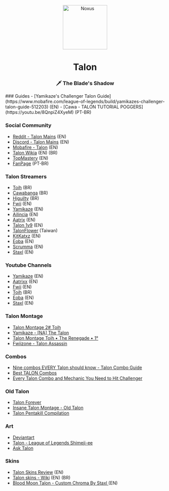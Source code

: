 <p align="center">
<img src="https://a.imagem.app/eJmnY.png" width="140" alt="Noxus">
</p>
<h1 align="center">Talon</h1>
<h3 align="center">🗡️ The Blade's Shadow</h3>
<style>
  .markdown-body>*:first-child {
    display: none !important;
}
  </style>
### Guides
  - [Yamikaze's Challenger Talon Guide](https://www.mobafire.com/league-of-legends/build/yamikazes-challenger-talon-guide-512203) (EN)
  - [Cawa - TALON TUTORIAL POGGERS](https://youtu.be/8QnpiZ4XyeM) (PT-BR)
  
### Social Community
  - [Reddit - Talon Mains](https://www.reddit.com/r/Talonmains/) (EN)
  - [Discord - Talon Mains](https://discordapp.com/invite/talonmains) (EN)
  - [Mobafire - Talon](https://www.mobafire.com/league-of-legends/champion/talon-82) (EN)
  - [Talon Wikia](http://leagueoflegends.wikia.com/wiki/Talon) (EN) (BR)
  - [TopMastery](https://championmasterylookup.derpthemeus.com/champion?champion=91) (EN)
  - [FanPage](https://www.facebook.com/MainTalonXD/) (PT-BR)

### Talon Streamers
  - [Toih](https://www.twitch.tv/toih) (BR)
 -  [Cawabanga](https://www.twitch.tv/cawabanga) (BR)
 -  [Higuilty](https://www.twitch.tv/higuilty) (BR)
  - [Fwii](https://www.twitch.tv/fwiizone) (EN)
  - [Yamikaze](https://www.twitch.tv/yamikazexz) (EN)
  - [Ailincia](https://www.twitch.tv/ailincia) (EN)
  - [Aatrix](https://www.twitch.tv/aatrixz) (EN)
  - [Talon 1v9](https://www.twitch.tv/talon1v9) (EN)
  - [TalonFlower](https://www.twitch.tv/talonflower) (Taiwan)
  - [KitKatxz](https://www.twitch.tv/kitkatxz) (EN)
  - [Eoba](https://www.twitch.tv/eoba) (EN)
  - [Scrumma](https://www.twitch.tv/scrummna) (EN)
  - [Staxl](https://www.twitch.tv/staxl) (EN)

### Youtube Channels
- [Yamikaze](https://www.youtube.com/channel/UCYdAkhrbi3KIezU5pKWS-Zg) (EN)
- [Aatrixx](https://www.youtube.com/user/ImShadowzzz) (EN)
- [Fwii](https://www.youtube.com/user/oreoman29) (EN)
- [Toih](https://www.youtube.com/channel/UCfZkigkuJilP01FcDAHM9Ag) (BR)
- [Eoba](https://www.youtube.com/channel/UCLCkXtv4vvbsN9UfxOnzBiQ?sub_confirmation=1) (EN)
- [Staxl](https://www.youtube.com/channel/UCOKFoO64qccHJx_KRmDzMPw) (EN)

### Talon Montage
- [Talon Montage 2# Toih](https://www.youtube.com/watch?v=W1R18ebD-UI)
- [Yamikaze - [NA] The Talon](https://www.youtube.com/watch?v=ZA8SR7tmXcg)
- [Talon Montage Toih • The Renegade • 1°](https://www.youtube.com/watch?v=8r2dLyeI-RI)
- [Fwiizone - Talon Assassin](https://www.youtube.com/watch?v=Zc6yQbCUESM)

### Combos
- [Nine combos EVERY Talon should know - Talon Combo Guide](https://www.youtube.com/watch?v=7zAKXeVIAGI)
- [Best TALON Combos](https://www.youtube.com/watch?v=Us-W3HSbIYI)
- [Every Talon Combo and Mechanic You Need to Hit Challenger](https://www.youtube.com/watch?v=1GIYLmDkQ4o)

### Old Talon
- [Talon Forever](https://www.youtube.com/watch?v=C74HcbhCDgo)
- [Insane Talon Montage - Old Talon](https://www.youtube.com/watch?v=_OqKfOD27Sc)
- [Talon Pentakill Compilation](https://www.youtube.com/watch?v=DkGdBKc4OFU)

### Art
- [Deviantart](https://www.deviantart.com/suburbanno/favourites/)
- [Talon - League of Legends Shimeji-ee](https://www.deviantart.com/ranukki/art/Talon-League-of-Legends-Shimeji-ee-739435790)
- [Ask Talon](http://asktalon.tumblr.com/)


### Skins
- [Talon Skins Review](http://www.strategyzero.com/blog/2012/league-of-legends-talon-skins-review/) (EN)
- [Talon skins - Wiki](http://leagueoflegends.wikia.com/wiki/Talon/Skins) (EN) (BR)
- [Blood Moon Talon - Custom Chroma By Staxl ](https://www.youtube.com/watch?v=87BaV2tez5w) (EN)
